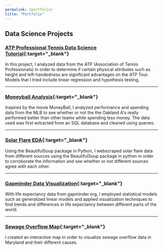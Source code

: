 ```yaml
---
permalink: /portfolio/
title: "Portfolio"
---
```

## Data Science Projects

### [ATP Professional Tennis Data Science Tutorial](https://github.com/eli4278/eli/blob/main/ATP_Data_Analysis.ipynb){:target="_blank"}

In this project, I analyzed data from the ATP (Association of Tennis Professionals) in order to determine if certain physical attributes such as height and left-handedness are significant advantages on the ATP Tour. Models that I tried include linear regression and hypothesis testing.

<!-- <img src="/images/tennis_serve.jpg?raw=true"/> -->

---
### [Moneyball Analysis](https://github.com/eli4278/eli/blob/main/moneyball.ipynb){:target="_blank"}

Inspired by the movie MoneyBall, I analyzed performance and spending data from the MLB to see whether or not the the Oakland A's really performed better than other teams while spending less money. The data used was first extracted from an SQL database and cleaned using queries.

<!-- <img src="/images/moneyball.jpg?raw=true"/> -->

---
### [Solar Flare EDA](https://github.com/eli4278/eli/blob/main/solar_flares.ipynb){:target="_blank"}

Using the BeautifulSoup package in Python, I webscraped solar flare data from different sources using the BeautifulSoup package in python in order to corroborate the information and see whether or not different sources agree with each other.

<!-- <img src="/images/solar_flare.jpg?raw=true"/> -->

---
### [Gapminder Data Visualization](https://github.com/eli4278/eli/blob/main/gapminder.ipynb){:target="_blank"}

With life expectancy data from gapminder.org, I employed statistical models such as generalized linear models and applied visualization techniques to find trends and differences in life expectancy between different parts of the world.

<!-- <img src="/images/life_expectancy.svg?raw=true"/> -->

---
### [Sewage Overflow Map](https://nbviewer.org/github/eli4278/eli/blob/main/sewage.ipynb){:target="_blank"}

I created an interactive map in order to visualize sewage overflow data in Maryland and their different causes.

